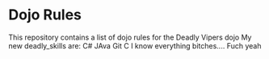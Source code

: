 Dojo Rules
==========

This repository contains a list of dojo rules for the Deadly Vipers dojo
My new deadly_skills are:
C#
JAva
Git
C
I know everything bitches....
Fuch yeah

